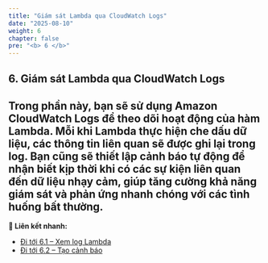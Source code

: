 ```yaml
---
title: "Giám sát Lambda qua CloudWatch Logs"
date: "2025-08-10"
weight: 6
chapter: false
pre: "<b> 6 </b>"
---
```


## **6. Giám sát Lambda qua CloudWatch Logs**

Trong phần này, bạn sẽ sử dụng Amazon CloudWatch Logs để theo dõi hoạt động của hàm Lambda. Mỗi khi Lambda thực hiện che dấu dữ liệu, các thông tin liên quan sẽ được ghi lại trong log. Bạn cũng sẽ thiết lập cảnh báo tự động để nhận biết kịp thời khi có các sự kiện liên quan đến dữ liệu nhạy cảm, giúp tăng cường khả năng giám sát và phản ứng nhanh chóng với các tình huống bất thường.
---

**🔗 Liên kết nhanh:**
- [Đi tới 6.1 – Xem log Lambda](6.1.%20Xem-log-Lambda/_index.md)
- [Đi tới 6.2 – Tạo cảnh báo](6.2-Tao-canh-bao/_index.md)





